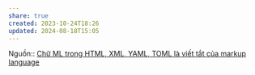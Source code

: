 ```yaml
---
share: true
created: 2023-10-24T18:26
updated: 2024-08-18T15:05
---
```

Nguồn::
[Chữ ML trong HTML, XML, YAML, TOML là viết tắt của markup language](../../Ng%C3%B4n%20ng%E1%BB%AF/Ng%C3%B4n%20ng%E1%BB%AF%20%C4%91%C3%A1nh%20d%E1%BA%A5u/Ch%E1%BB%AF%20ML%20trong%20HTML,%20XML,%20YAML,%20TOML%20l%C3%A0%20vi%E1%BA%BFt%20t%E1%BA%AFt%20c%E1%BB%A7a%20markup%20language.md)